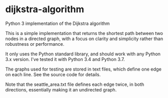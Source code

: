 # dijkstra-algorithm
Python 3 implementation of the Dijkstra algorithm

This is a simple implementation that returns the shortest path between two nodes in a directed graph, with a focus on clarity and simplicity rather than robustness or performance.

It only uses the Python standard library, and should work with any Python 3.x version. I've tested it with Python 3.4 and Python 3.7.

The graphs used for testing are stored in text files, which define one edge on each line. See the source code for details.

Note that the seattle_area.txt file defines each edge twice, in both directions, essentially making it an undirected graph.
